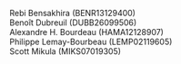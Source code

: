Rebi Bensakhira (BENR13129400)  
Benoît Dubreuil (DUBB26099506)  
Alexandre H. Bourdeau (HAMA12128907)  
Philippe Lemay-Bourbeau (LEMP02119605)  
Scott Mikula (MIKS07019305)  
